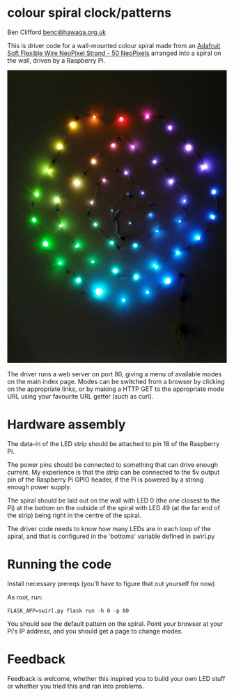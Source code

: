 colour spiral clock/patterns
============================

Ben Clifford
benc@hawaga.org.uk

This is driver code for a wall-mounted colour spiral
made from an 
[Adafruit Soft Flexible Wire NeoPixel Strand - 50 NeoPixels](https://www.adafruit.com/product/4560)
arranged into a spiral on the wall, driven by a Raspberry Pi.

![LEDs showing rainbow wheel](imgs/img_20200817_111438.jpg)

The driver runs a web server on port 80, giving a menu
of available modes on the main index page. Modes can be
switched from a browser by clicking on the appropriate
links, or by making a HTTP GET to the appropriate mode
URL using your favourite URL getter (such as curl).

Hardware assembly
=================

The data-in of the LED strip should be attached to pin 18 of
the Raspberry Pi.

The power pins should be connected to something that can
drive enough current. My experience is that the strip can
be connected to the 5v output pin of the Raspberry Pi GPIO
header, if the Pi is powered by a strong enough power
supply.

The spiral should be laid out on the wall with LED 0 (the one
closest to the Pi) at the bottom on the outside of the spiral
with LED 49 (at the far end of the strip) being right in the
centre of the spiral.

The driver code needs to know how many LEDs are in each loop of the
spiral, and that is configured in the 'bottoms' variable
defined in swirl.py


Running the code
================
Install necessary prereqs (you'll have to figure that out yourself
for now)

As root, run:

```
FLASK_APP=swirl.py flask run -h 0 -p 80

```

You should see the default pattern on the spiral. Point your
browser at your Pi's IP address, and you should get a page
to change modes.

Feedback
========
Feedback is welcome, whether this inspired you to build your
own LED stuff or whether you tried this and ran into problems.

